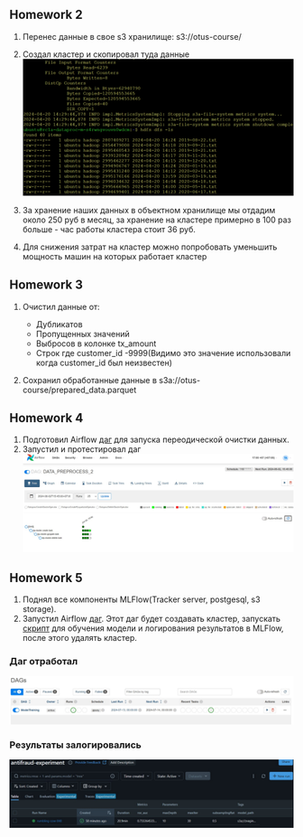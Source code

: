 ## Homework 2 
1. Перенес данные в свое s3 хранилище: s3://otus-course/
2. Создал кластер и скопировал туда данные 
![](results/hdfs.png)

3. За хранение наших данных в объектном хранилище мы отдадим около 250 руб в месяц, за хранение на кластере примерно в 100 раз больше - час работы кластера стоит 36 руб. 
4. Для снижения затрат на кластер можно попробовать уменьшить мощность машин на которых работает кластер

## Homework 3
1. Очистил данные от:  
    - Дубликатов  
    - Пропущенных значений
    - Выбросов в колонке tx_amount
    - Строк где customer_id -9999(Видимо это значение использовали когда customer_id был неизвестен) 

2. Сохранил обработанные данные в s3a://otus-course/prepared_data.parquet 

## Homework 4

1. Подготовил Airflow [даг](prepare_data/data_proc_dag.py) для запуска переодической очистки данных.
2. Запустил и протестировал даг
![](results/data_preparation_dag.jpg)


## Homework 5

1. Поднял все компоненты MLFlow(Tracker server, postgesql, s3 storage).
2. Запустил Airflow [даг](homework5/DAG_refit.py). Этот даг будет создавать кластер, запускать [скрипт](homework5/train.py) для обучения модели и логирования результатов в MLFlow, после этого удалять кластер.

### **Даг отработал**
![](homework5/airflow_result.jpg)
### **Результаты залогировались**
![](homework5/mlflow_result.jpg)